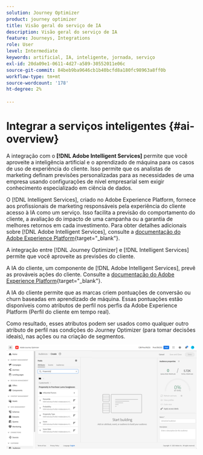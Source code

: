 ```yaml
---
solution: Journey Optimizer
product: journey optimizer
title: Visão geral do serviço de IA
description: Visão geral do serviço de IA
feature: Journeys, Integrations
role: User
level: Intermediate
keywords: artificial, IA, inteligente, jornada, serviço
exl-id: 20da09e1-0611-4d27-a589-30552011e06c
source-git-commit: 84beb9ba9646cb1b40bcfd8a180fc98963a8ff0b
workflow-type: tm+mt
source-wordcount: '178'
ht-degree: 2%

---
```


# Integrar a serviços inteligentes {#ai-overview}

A integração com o **[!DNL Adobe Intelligent Services]** permite que você aproveite a inteligência artificial e o aprendizado de máquina para os casos de uso de experiência do cliente. Isso permite que os analistas de marketing definam previsões personalizadas para as necessidades de uma empresa usando configurações de nível empresarial sem exigir conhecimento especializado em ciência de dados.

O [!DNL Intelligent Services], criado no Adobe Experience Platform, fornece aos profissionais de marketing responsáveis pela experiência do cliente acesso à IA como um serviço. Isso facilita a previsão do comportamento do cliente, a avaliação do impacto de uma campanha ou a garantia de melhores retornos em cada investimento. Para obter detalhes adicionais sobre [!DNL Adobe Intelligent Services], consulte a [documentação do Adobe Experience Platform](https://experienceleague.adobe.com/docs/experience-platform/intelligent-services/home.html?lang=pt-BR){target="_blank"}.

A integração entre [!DNL Journey Optimizer] e [!DNL Intelligent Services] permite que você aproveite as previsões do cliente.

A IA do cliente, um componente de [!DNL Adobe Intelligent Services], prevê as prováveis ações do cliente. Consulte a [documentação do Adobe Experience Platform](https://experienceleague.adobe.com/docs/experience-platform/intelligent-services/customer-ai/overview.html?lang=pt-BR){target="_blank"}.

A IA do cliente permite que as marcas criem pontuações de conversão ou churn baseadas em aprendizado de máquina. Essas pontuações estão disponíveis como atributos de perfil nos perfis da Adobe Experience Platform (Perfil do cliente em tempo real).

Como resultado, esses atributos podem ser usados como qualquer outro atributo de perfil nas condições do Journey Optimizer (para tomar decisões ideais), nas ações ou na criação de segmentos.

![](assets/customer-ai.png)
